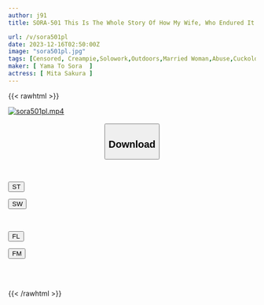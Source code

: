 ```yaml
---
author: j91
title: SORA-501 This Is The Whole Story Of How My Wife, Who Endured It Even After Being Fucked With A Big Cock In A Threesome While On A Hot Spring Trip With Her Husband By A Gay Classmate Who She Doesn't Want To See Her Face Ever Again, Falls To Climax.Sakura Mita

url: /v/sora501pl
date: 2023-12-16T02:50:00Z
image: "sora501pl.jpg"
tags: [Censored, Creampie,Solowork,Outdoors,Married Woman,Abuse,Cuckold	]
maker: [ Yama To Sora  ]
actress: [ Mita Sakura ]
---
```



{{< rawhtml >}}

<div class="video" data-videoid="oxxoeZ2X1wFORz">
    <a href="javascript:;">
        <img src="/v/sora501pl/sora501pl.jpg" width="WIDTH" height="HEIGHT" alt="sora501pl.mp4" loading="lazy">
    </a>
</div>

<script type="text/javascript" src="https://j91.asia/asset/on-demand-st.js"></script>

<br>
  <link rel="stylesheet" href="https://j91.asia/asset/bs5.css">
  
  <center>
  <button class="btn btn-primary" type="button" data-bs-toggle="collapse" data-bs-target=".multi-collapse" aria-expanded="false" aria-controls="multiCollapseExample1 multiCollapseExample2"><h2>Download</h2></button></center>
</p>
<div class="row">
  <div class="col">
    <div class="collapse multi-collapse" id="multiCollapseExample1">
      <div class="card card-body">
	      	      <br>
<div class="buttons">  
<p><a href="https://streamtape.to/v/oxxoeZ2X1wFORz" target="_blank"><button class="btn-hover color-3"><i class="fa fa-download"></i> ST</button></a></p>
<p><a href="https://flaswish.com/5fpqzq6ndpoy" target="_blank"><button class="btn-hover color-2"><i class="fa fa-download"></i> SW</button></a></p></div>
    </div>
  </div>
</div>
  <div class="col">
    <div class="collapse multi-collapse" id="multiCollapseExample2">
      <div class="card card-body">
	      <br>
<div class="buttons">
<p><a href="javascript:;" target="_blank"><button class="btn-hover color-9"><i class="fa fa-download"></i> FL</button></a></p>
<p><a href="javascript:;" target="_blank"><button class="btn-hover color-8"><i class="fa fa-download"></i> FM</button></a></p></div>
<br><br>
      </div>
    </div>
  </div>
</div>

{{< /rawhtml >}}